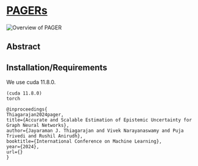 # [PAGERs](https://arxiv.org/abs/2401.03350v1#S8)

![Overview of PAGER](Overview)

## Abstract


## Installation/Requirements

We use cuda 11.8.0. 
```
(cuda 11.8.0)
torch
```


```
@inproceedings{
Thiagarajan2024pager,
title={Accurate and Scalable Estimation of Epistemic Uncertainty for Graph Neural Networks},
author={Jayaraman J. Thiagarajan and Vivek Narayanaswamy and Puja Trivedi and Rushil Anirudh},
booktitle={International Conference on Machine Learning},
year={2024},
url={}
}
```


